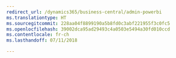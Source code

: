 ```yaml
---
redirect_url: /dynamics365/business-central/admin-powerbi
ms.translationtype: HT
ms.sourcegitcommit: 228aa04f8899190a5b8fd0c3abf221955f3c0fc5
ms.openlocfilehash: 39002dca95ad29493c4a0503e5494a30fd010ccd
ms.contentlocale: fr-ch
ms.lasthandoff: 07/11/2018

---
```


